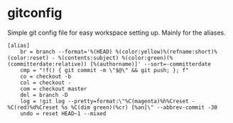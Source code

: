 # gitconfig
Simple git config file for easy workspace setting up.  Mainly for the aliases.

```
[alias]
	br = branch --format='%(HEAD) %(color:yellow)%(refname:short)%(color:reset) - %(contents:subject) %(color:green)(%(committerdate:relative)) [%(authorname)]' --sort=-committerdate
	cmp = "!f() { git commit -m \"$@\" && git push; }; f"
	co = checkout -b
	col = checkout -
	com = checkout master
	del = branch -D
	log = !git log --pretty=format:\"%C(magenta)%h%Creset -%C(red)%d%Creset %s %C(dim green)(%cr) [%an]\" --abbrev-commit -30
	undo = reset HEAD~1 --mixed
```
